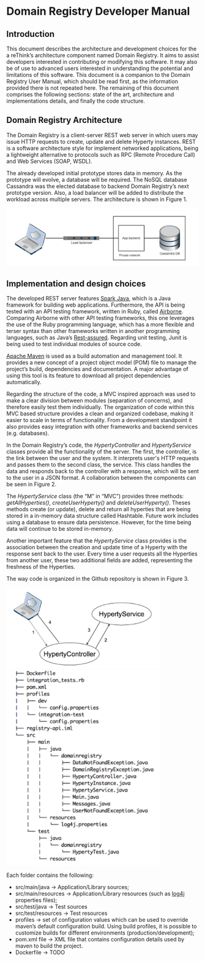 # Domain Registry Developer Manual

## Introduction 

This document describes the architecture and development choices for the a reThink’s architecture component named Domain Registry. It aims to assist developers interested in contributing or modifying this software. It may also be of use to advanced users interested in understanding the potential and limitations of this software.
This document is a companion to the Domain Registry User Manual, which should be read first, as the information provided there is not repeated here.
The remaining of this document comprises the following sections: state of the art, architecture and implementations details, and finally the code structure.

## Domain Registry Architecture

The Domain Registry is a client-server REST web server in which users may issue HTTP requests to create, update and delete Hyperty instances. REST is a software architecture style for implement networked applications, being a l​ightweight alternative to protocols such as RPC (Remote Procedure Call) and Web Services (SOAP, WSDL).

The already developed initial prototype stores data in memory. As the prototype will evolve, a database will be required. The NoSQL database Cassandra was the elected database to backend Domain Registry’s next prototype version. Also, a load balancer will be added to distribute the workload a​cross multiple servers. The architecture is shown in Figure 1.

![Domain Registry Architecture](architecture.png)

## Implementation and design choices

The developed REST server features [Spark Java](http://sparkjava.com), which is a Java framework for building web applications. Furthermore, the API is being tested with an API testing framework, written in Ruby, called [Airborne](https://github.com/brooklynDev/airborne). Comparing Airborne with other API testing frameworks, this one leverages the use of the Ruby programming language, which has a m​ore flexible and terser syntax than other frameworks written in another programming languages, such as Java’s [Rest-assured](https://github.com/jayway/rest-assured). Regarding unit testing, Junit is being used to test individual modules of source code.

[Apache Maven](https://maven.apache.org) is used as a build automation and management tool. It provides a
new concept of a project object model (POM) file to manage the project’s build, dependencies and documentation. A major advantage of using this tool is its feature to download all project dependencies automatically.

Regarding the structure of the code, a MVC inspired approach was used to make a clear division between modules (separation of concerns), and therefore easily test them individually. The organization of code within this MVC based structure provides a clean and organized codebase, making it easier to scale in terms of functionality. From a development standpoint it also provides easy integration with other frameworks and backend services (e.g. databases).

In the Domain Registry’s code, the _HypertyController_ and _HypertyService_ classes provide all the functionality of the server. The first, the controller, is the link between the user and the system. It interprets user's HTTP requests and passes them to the second class, the service. This class handles the data and responds back to the controller with a response, which will be sent to the user in a JSON format. A collaboration between the components can be seen in Figure 2.

The _HypertyService_ class (the “M” in “MVC”) provides three methods: _getAllHyperties()_, _createUserHyperty()_ and _deleteUserHyperty()_. Theses methods create (or update), delete and return all hyperties that are being stored in a in-memory data structure called Hashtable. Future work includes using a database to ensure data persistence. However, for the time being data will continue to be stored in-memory.

Another important feature that the _HypertyService_ class provides is the association between the creation and update time of a Hyperty with the response sent back to the user. Every time a user requests all the Hyperties from another user, these two additional fields are added, representing the freshness of the Hyperties.

The way code is organized in the Github repository is shown in Figure 3.

<img src="architecture_pattern.png" width="400"> 

<img src="source_code_tree.png" width="400">   

Each folder contains the following:

* src/main/java -> Application/Library sources;
* src/main/resources -> Application/Library resources (such as [log4j](http://logging.apache.org/log4j/2.x)
properties files);
* src/test/java -> Test sources
* src/test/resources -> Test resources
* profiles -> set of configuration values which can be used to override maven’s
default configuration build. Using build profiles, it is possible to customize
builds for different environments (production/development);
* pom.xml file -> XML file that contains configuration details used by maven to
build the project.
* Dockerfile -> TODO


